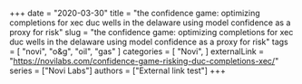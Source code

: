 +++
date = "2020-03-30"
title = "the confidence game: optimizing completions for xec duc wells in the delaware using model confidence as a proxy for risk"
slug = "the confidence game: optimizing completions for xec duc wells in the delaware using model confidence as a proxy for risk"
tags = [
    "novi",
    "o&g",
    "oil",
    "gas"
]
categories = [
    "Novi",
]
externalLink = "https://novilabs.com/confidence-game-risking-duc-completions-xec/"
series = ["Novi Labs"]
authors = ["External link test"]
+++
